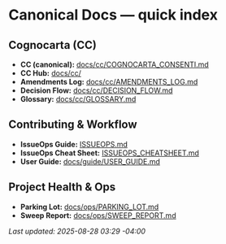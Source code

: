 # Canonical Docs — quick index

## Cognocarta (CC)
- **CC (canonical):** [docs/cc/COGNOCARTA_CONSENTI.md](docs/cc/COGNOCARTA_CONSENTI.md)
- **CC Hub:** [docs/cc/](docs/cc/)
- **Amendments Log:** [docs/cc/AMENDMENTS_LOG.md](docs/cc/AMENDMENTS_LOG.md)
- **Decision Flow:** [docs/cc/DECISION_FLOW.md](docs/cc/DECISION_FLOW.md)
- **Glossary:** [docs/cc/GLOSSARY.md](docs/cc/GLOSSARY.md)

## Contributing & Workflow
- **IssueOps Guide:** [ISSUEOPS.md](ISSUEOPS.md)
- **IssueOps Cheat Sheet:** [ISSUEOPS_CHEATSHEET.md](ISSUEOPS_CHEATSHEET.md)
- **User Guide:** [docs/guide/USER_GUIDE.md](docs/guide/USER_GUIDE.md)

## Project Health & Ops
- **Parking Lot:** [docs/ops/PARKING_LOT.md](docs/ops/PARKING_LOT.md)
- **Sweep Report:** [docs/ops/SWEEP_REPORT.md](docs/ops/SWEEP_REPORT.md)

_Last updated: 2025-08-28 03:29 -04:00_